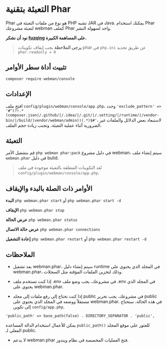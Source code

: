 # التعبئة بتقنية Phar

Phar هو نوع من ملفات التعبئة في PHP تشبه JAR في Java. يمكنك استخدام Phar لتعبئة مشروعك webman كملف Phar واحد لسهولة النشر.

**نود أن نشكر [fuzqing](https://github.com/fuzqing) على المساهمة الكبيرة.**

> **يرجى الملاحظة**
> يجب إيقاف تكوينات phar في `php.ini` عن طريق تحديد `phar.readonly = 0`

## تثبيت أداة سطر الأوامر
`composer require webman/console`

## الإعدادات
افتح ملف `config/plugin/webman/console/app.php`، وحدد `'exclude_pattern' => '#^(?!.*(composer.json|/.github/|/.idea/|/.git/|/.setting/|/runtime/|/vendor-bin/|/build/|vendor/webman/admin))(.*)$#'`، لاستبعاد بعض الدلائل والملفات غير الضرورية أثناء عملية التعبئة، وتجنب زيادة حجم الملف.

## التعبئة
قم بتشغيل الأمر `php webman phar:pack` في دليل مشروع webman، سيتم إنشاء ملف `webman.phar` في دليل bulid.

> تُعد التكوينات المتعلقة بالتعبئة موجودة في ملف `config/plugin/webman/console/app.php`.

## الأوامر ذات الصلة بالبدء والإيقاف
**البدء**
`php webman.phar start` أو `php webman.phar start -d`

**الإيقاف**
`php webman.phar stop`

**عرض الحالة**
`php webman.phar status`

**عرض حالة الاتصال**
`php webman.phar connections`

**إعادة التشغيل**
`php webman.phar restart` أو `php webman.phar restart -d`

## الملاحظات
* بعد تشغيل webman.phar، سيتم إنشاء دليل runtime في المجلد الذي يحتوي على webman.phar، وذلك لتخزين الملفات المؤقتة مثل السجلات.

* إذا كنت تستخدم ملف .env في مشروعك، يجب وضع ملف .env في المجلد الذي يحتوي على webman.phar.

* إذا كنت تحتاج إلى رفع ملفات إلى مجلد public في مشروعك، يجب تحرير public مستقلاً ووضعه في المجلد الذي يحتوي على webman.phar. في هذه الحالة، ستحتاج إلى تكوين `config/app.php`.
```
'public_path' => base_path(false) . DIRECTORY_SEPARATOR . 'public',
```
يمكن للأعمال استخدام الدالة المساعدة `public_path()` للعثور على موقع المجلد الفعلي لـ public.

* لا يدعم webman.phar فتح العمليات المخصصة في نظام ويندوز.

